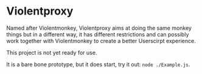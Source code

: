 # Violentproxy

Named after Violentmonkey, Violentproxy aims at doing the same monkey things but in a different way, 
it has different restrictions and can possibly work together with Violentmonkey to create a better Userscirpt experience. 

This project is not yet ready for use. 

It is a bare bone prototype, but it does start, try it out: `node ./Example.js`. 
